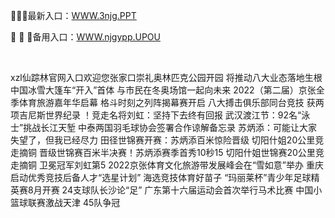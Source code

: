 <p>
	📼📼📼最新入口：<a href="http://www.baidu.com/link?url=6MA2SWnO3Raqke39an_0PUxosM6ZrUGzi1BN9tNnlPW&wd">WWW.3njg.PPT</a> 
	<p>
		🚟
🚟
🚟备用入口：<a href="http://www.baidu.com/link?url=6MA2SWnO3Raqke39an_0PUxosM6ZrUGzi1BN9tNnlPW&wd">WWW.njgypp.UPOU</a> 
	</p>
	<p>
		<br />
	</p>
	<p>
		xzl仙踪林官网入口欢迎您张家口崇礼奥林匹克公园开园 将推动八大业态落地生根
中国冰雪大篷车“开入”首体 与市民在冬奥场馆一起向未来
2022（第二届）京张全季体育旅游嘉年华启幕
格斗时刻之列阵揭幕赛开启 八大搏击俱乐部同台竞技
获两项吉尼斯世界纪录 ！竞走名将刘虹：坚持下去终有回报
武汉渡江节：92名“泳士”挑战长江天堑
中泰两国羽毛球协会签署合作谅解备忘录
苏炳添：可能让大家失望了，但我已经尽力
田径世锦赛开赛：苏炳添百米惊险晋级 切阳什姐20公里竞走摘铜
晋级世锦赛百米半决赛！苏炳添赛季首秀10秒15
切阳什姐世锦赛20公里竞走摘铜 卫冕冠军刘虹第5
2022京张体育文化旅游带发展峰会在“雪如意”举办
重庆启动优秀竞技后备人才“选星计划” 海选竞技体育好苗子
“玛丽莱杯”青少年足球精英赛8月开赛 24支球队长沙论“足”
广东第十六届运动会首次举行马术比赛
中国小篮球联赛激战天津 45队争冠
	</p>
